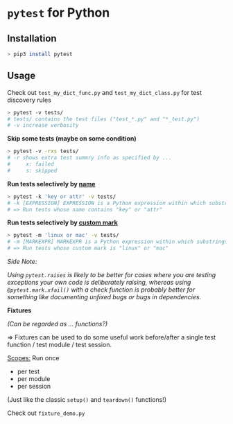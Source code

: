 # `pytest` for Python

## Installation

```bash
> pip3 install pytest
```

## Usage

Check out `test_my_dict_func.py` and `test_my_dict_class.py` for test discovery rules

```bash
> pytest -v tests/
# tests/ contains the test files ("test_*.py" and "*_test.py")
# -v increase verbosity
```

**Skip some tests (maybe on some condition)**

```bash
> pytest -v -rxs tests/
# -r shows extra test summry info as specified by ...
#     x: failed
#     s: skipped
```

**Run tests selectively by <u>name</u>**

```bash
> pytest -k 'key or attr' -v tests/
# -k [EXPRESSION] EXPRESSION is a Python expression within which substrings are used to be checked against the test names
# => Run tests whose name contains "key" or "attr"
```

**Run tests selectively by <u>custom mark</u>**

```bash
> pytest -m 'linux or mac' -v tests/
# -m [MARKEXPR] MARKEXPR is a Python expression within which substrings are used to be checked against the custom marks of the tests
# => Run tests whose custom mark is "linux" or "mac"
```

*Side Note:*

*Using `pytest.raises` is likely to be better for cases where you are testing exceptions your own code is deliberately raising, whereas using `@pytest.mark.xfail()` with a check function is probably better for something like documenting unfixed bugs or bugs in dependencies.*

**Fixtures**

*(Can be regarded as … functions?)*

=> Fixtures can be used to do some useful work before/after a single test function / test module / test session.

<u>Scopes:</u> Run once

* per test
* per module
* per session

(Just like the classic `setup()` and `teardown()` functions!)

Check out `fixture_demo.py`